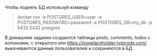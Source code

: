 Чтобы поднять БД используй команду

> docker run -e POSTGRES_USER=user -e POSTGRES_PASSWORD=password -e POSTGRES_DB=my_db -p 5432:5432 postgres

В домашнем задании создаются таблицы posts, comments, todos с колонками, с открытого апи
https://jsonplaceholder.typicode.com/ выкачиваются данные пользователей и сохраняются в БД.
